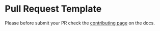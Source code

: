 # Pull Request Template

Please before submit your PR check the [contributing page](https://github.com/amenezes/aiopytesseract/docs/contributing.md) on the docs.
